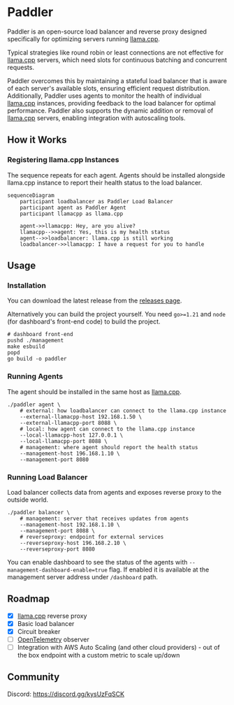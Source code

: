 # Paddler

Paddler is an open-source load balancer and reverse proxy designed specifically for optimizing servers running [llama.cpp](https://github.com/ggerganov/llama.cpp). 

Typical strategies like round robin or least connections are not effective for [llama.cpp](https://github.com/ggerganov/llama.cpp) servers, which need slots for continuous batching and concurrent requests. 

Paddler overcomes this by maintaining a stateful load balancer that is aware of each server's available slots, ensuring efficient request distribution. Additionally, Paddler uses agents to monitor the health of individual [llama.cpp](https://github.com/ggerganov/llama.cpp) instances, providing feedback to the load balancer for optimal performance. Paddler also supports the dynamic addition or removal of [llama.cpp](https://github.com/ggerganov/llama.cpp) servers, enabling integration with autoscaling tools.

## How it Works

### Registering llama.cpp Instances

The sequence repeats for each agent. Agents should be installed alongside llama.cpp instance to report their health status to the load balancer.

```mermaid
sequenceDiagram
    participant loadbalancer as Paddler Load Balancer
    participant agent as Paddler Agent
    participant llamacpp as llama.cpp

    agent->>llamacpp: Hey, are you alive?
    llamacpp-->>agent: Yes, this is my health status
    agent-->>loadbalancer: llama.cpp is still working
    loadbalancer->>llamacpp: I have a request for you to handle
```

## Usage

### Installation

You can download the latest release from the 
[releases page](https://github.com/distantmagic/paddler/releases).

Alternatively you can build the project yourself. You need `go>=1.21` and
`node` (for dashboard's front-end code) to build the project.

```shell
# dashboard front-end
pushd ./management
make esbuild
popd
go build -o paddler
```

### Running Agents

The agent should be installed in the same host as [llama.cpp](https://github.com/ggerganov/llama.cpp).

```shell
./paddler agent \
    # external: how loadbalancer can connect to the llama.cpp instance
    --external-llamacpp-host 192.168.1.50 \
    --external-llamacpp-port 8088 \
    # local: how agent can connect to the llama.cpp instance
    --local-llamacpp-host 127.0.0.1 \
    --local-llamacpp-port 8088 \
    # management: where agent should report the health status
    --management-host 196.168.1.10 \
    --management-port 8080
```

### Running Load Balancer

Load balancer collects data from agents and exposes reverse proxy to the outside world.

```shell
./paddler balancer \
    # management: server that receives updates from agents
    --management-host 192.168.1.10 \
    --management-port 8088 \
    # reverseproxy: endpoint for external services
    --reverseproxy-host 196.168.2.10 \
    --reverseproxy-port 8080
```

You can enable dashboard to see the status of the agents with 
`--management-dashboard-enable=true` flag. If enabled it is available at the 
management server address under `/dashboard` path.

## Roadmap

- [x] [llama.cpp](https://github.com/ggerganov/llama.cpp) reverse proxy
- [x] Basic load balancer
- [x] Circuit breaker
- [ ] [OpenTelemetry](https://opentelemetry.io/) observer
- [ ] Integration with AWS Auto Scaling (and other cloud providers) - out of 
    the box endpoint with a custom metric to scale up/down

## Community

Discord: https://discord.gg/kysUzFqSCK
